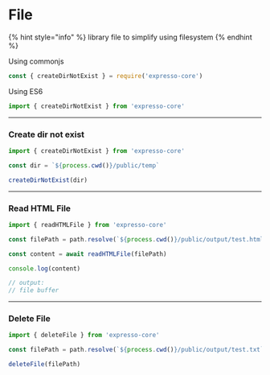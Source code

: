 # File

{% hint style="info" %}
library file to simplify using filesystem
{% endhint %}

Using commonjs

```javascript
const { createDirNotExist } = require('expresso-core')
```

Using ES6

```javascript
import { createDirNotExist } from 'expresso-core'
```

***

### Create dir not exist

```javascript
import { createDirNotExist } from 'expresso-core'

const dir = `${process.cwd()}/public/temp`

createDirNotExist(dir)
```

***

### Read HTML File

```javascript
import { readHTMLFile } from 'expresso-core'

const filePath = path.resolve(`${process.cwd()}/public/output/test.html`)

const content = await readHTMLFile(filePath)

console.log(content)

// output:
// file buffer
```

***

### Delete File

```javascript
import { deleteFile } from 'expresso-core'

const filePath = path.resolve(`${process.cwd()}/public/output/test.txt`)

deleteFile(filePath)
```
